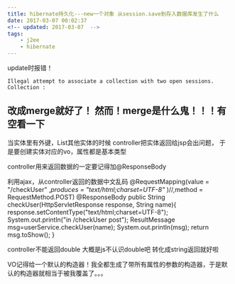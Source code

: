 ```yaml
---
title: hibernate持久化---new一个对象 从session.save到存入数据库发生了什么
date: 2017-03-07 00:02:37
<!-- updated: 2017-03-07  -->
tags:
    - j2ee
    - hibernate
---
```

update时报错！
```
Illegal attempt to associate a collection with two open sessions. Collection :
```
改成merge就好了！
然而！merge是什么鬼！！！有空看一下
--------
当实体里有外键，List其他实体的时候
controller把实体返回给jsp会出问题，
于是要创建实体对应的vo，属性都是基本类型


controller用来返回数据的一定要记得加@ResponseBody

利用ajax，从controller返回的数据中文乱码
@RequestMapping(value = "/checkUser" ,*produces = "text/html;charset=UTF-8"* )//,method = RequestMethod.POST)
   @ResponseBody
   public String checkUser(HttpServletResponse response, String name){
       response.setContentType("text/html;charset=UTF-8");
       System.out.println("in /checkUser post");
       ResultMessage msg=userService.checkUser(name);
       System.out.println(msg);
       return msg.toShow();
   }


   controller不能返回double
   大概是js不认识double吧   转化成string返回就好啦





VO记得给一个默认的构造器！我全都生成了带所有属性的参数的构造器，于是默认的构造器就相当于被我覆盖了。。。
